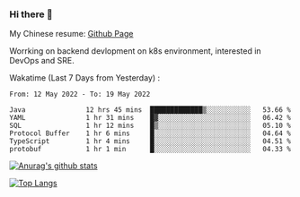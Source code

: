 ### Hi there 👋

My Chinese resume: [Github Page](https://spencercjh.github.io/resume/)

Worrking on backend devlopment on k8s environment, interested in DevOps and SRE.

Wakatime (Last 7 Days from Yesterday) :

<!--START_SECTION:waka-->

```text
From: 12 May 2022 - To: 19 May 2022

Java               12 hrs 45 mins  █████████████▒░░░░░░░░░░░   53.66 %
YAML               1 hr 31 mins    █▓░░░░░░░░░░░░░░░░░░░░░░░   06.42 %
SQL                1 hr 12 mins    █▒░░░░░░░░░░░░░░░░░░░░░░░   05.10 %
Protocol Buffer    1 hr 6 mins     █░░░░░░░░░░░░░░░░░░░░░░░░   04.64 %
TypeScript         1 hr 4 mins     █░░░░░░░░░░░░░░░░░░░░░░░░   04.51 %
protobuf           1 hr 1 min      █░░░░░░░░░░░░░░░░░░░░░░░░   04.33 %
```

<!--END_SECTION:waka-->

[![Anurag's github stats](https://github-readme-stats.vercel.app/api?username=spencercjh&theme=tokyonight&show_icons=true)](https://github.com/anuraghazra/github-readme-stats)

[![Top Langs](https://github-readme-stats.vercel.app/api/top-langs/?username=spencercjh&layout=compact&theme=tokyonight)](https://github.com/anuraghazra/github-readme-stats)
